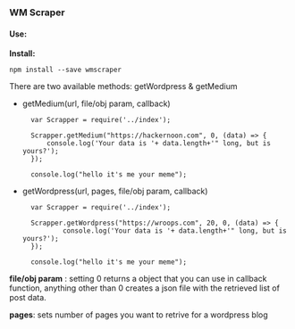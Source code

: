 ### WM Scraper 
#### Use:

**Install:** 
````
npm install --save wmscraper
````

There are two available methods: getWordpress & getMedium

- getMedium(url, file/obj param, callback)

		var Scrapper = require('../index');

    	Scrapper.getMedium("https://hackernoon.com", 0, (data) => {
        	console.log('Your data is '+ data.length+'" long, but is yours?');
    	});

    	console.log("hello it's me your meme");
        
- getWordpress(url, pages, file/obj param, callback)
		
		var Scrapper = require('../index');

        Scrapper.getWordpress("https://wroops.com", 20, 0, (data) => {
                console.log('Your data is '+ data.length+'" long, but is yours?');
        });

        console.log("hello it's me your meme");

        
**file/obj param** : setting 0 returns a object that you can use in callback function, anything other than 0 creates a json file with the retrieved list of post data.

**pages**: sets number of pages you want to retrive for a wordpress blog 


